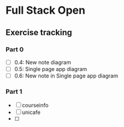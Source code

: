 # Full Stack Open

## Exercise tracking

### Part 0

- [ ] 0.4: New note diagram
- [ ] 0.5: Single page app diagram
- [ ] 0.6: New note in Single page app diagram

### Part 1

- [ ] courseinfo
- [ ] unicafe
- [ ]
